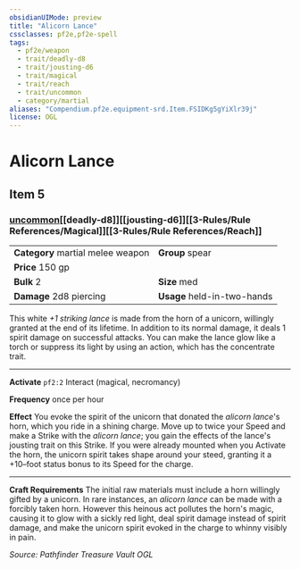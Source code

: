 ```yaml
---
obsidianUIMode: preview
title: "Alicorn Lance"
cssclasses: pf2e,pf2e-spell
tags:
  - pf2e/weapon
  - trait/deadly-d8
  - trait/jousting-d6
  - trait/magical
  - trait/reach
  - trait/uncommon
  - category/martial
aliases: "Compendium.pf2e.equipment-srd.Item.FSIDKg5gYiXlr39j"
license: OGL
---
```

# Alicorn Lance
## Item 5
### [uncommon](uncommon.md "Uncommon Rarity Trait")[[deadly-d8]][[jousting-d6]][[3-Rules/Rule References/Magical]][[3-Rules/Rule References/Reach]]

|  |  |
| -- | -- |
| **Category** martial melee weapon | **Group** spear |
| **Price** 150 gp |  |
| **Bulk** 2 | **Size** med |
| **Damage** 2d8 piercing  | **Usage** held-in-two-hands |



This white _+1 striking lance_ is made from the horn of a unicorn, willingly granted at the end of its lifetime. In addition to its normal damage, it deals 1 spirit damage on successful attacks. You can make the lance glow like a torch or suppress its light by using an action, which has the concentrate trait.

* * *

**Activate** `pf2:2` Interact (magical, necromancy)

**Frequency** once per hour

**Effect** You evoke the spirit of the unicorn that donated the _alicorn lance_'s horn, which you ride in a shining charge. Move up to twice your Speed and make a Strike with the _alicorn lance_; you gain the effects of the lance's jousting trait on this Strike. If you were already mounted when you Activate the horn, the unicorn spirit takes shape around your steed, granting it a +10–foot status bonus to its Speed for the charge.

* * *

**Craft Requirements** The initial raw materials must include a horn willingly gifted by a unicorn. In rare instances, an _alicorn lance_ can be made with a forcibly taken horn. However this heinous act pollutes the horn's magic, causing it to glow with a sickly red light, deal spirit damage instead of spirit damage, and make the unicorn spirit evoked in the charge to whinny visibly in pain.

*Source: Pathfinder Treasure Vault*
*OGL*